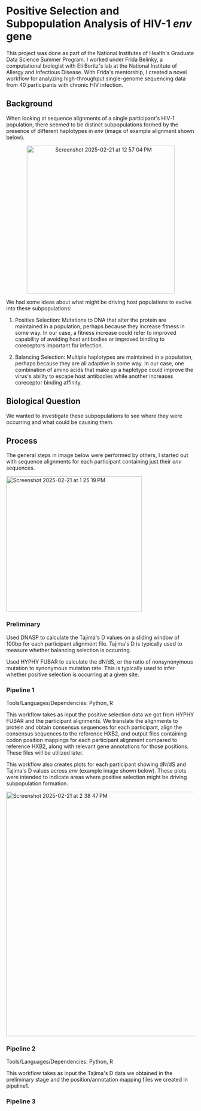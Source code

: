 # Positive Selection and Subpopulation Analysis of HIV-1 *env* gene
This project was done as part of the National Institutes of Health's Graduate Data Science Summer Program. I worked under Frida Belinky, a computational biologist with Eli Boritz's lab at the National Institute of Allergy and Infectious Disease. With Frida's mentorship, I created a novel workflow for analyzing high-throughput single-genome sequencing data from 40 participants with chronic HIV infection. 

## Background
When looking at sequence alignments of a single participant's HIV-1 population, there seemed to be distinct subpopulations formed by the presence of different haplotypes in *env* (image of example alignment shown below).

<p align="center">
  <img width="395" alt="Screenshot 2025-02-21 at 12 57 04 PM" src="https://github.com/user-attachments/assets/72507ed2-6a9a-44cd-991a-37464e22981d" />
</p>

We had some ideas about what might be driving host populations to evolve into these subpopulations: 

1. Positive Selection: Mutations to DNA that alter the protein are maintained in a population, perhaps because they increase fitness in some way. In our case, a fitness increase could refer to improved capability of avoiding host antibodies or improved binding to coreceptors important for infection.

2. Balancing Selection: Multiple haplotypes are maintained in a population, perhaps because they are all adaptive in some way. In our case, one combination of amino acids that make up a haplotype could improve the virus's ability to escape host antibodies while another increases coreceptor binding affinity.

## Biological Question
We wanted to investigate these subpopulations to see where they were occurring and what could be causing them. 

## Process
The general steps in image below were performed by others, I started out with sequence alignments for each participant containing just their *env* sequences.

<img width="362" alt="Screenshot 2025-02-21 at 1 25 19 PM" src="https://github.com/user-attachments/assets/1c2c2707-b9e7-4463-98fd-82ec8fa79940" />

### Preliminary
Used DNASP to calculate the Tajima's D values on a sliding window of 100bp for each participant alignment file. Tajima's D is typically used to measure whether balancing selection is occurring. 

Used HYPHY FUBAR to calculate the dN/dS, or the ratio of nonsynonymous mutation to synonymous mutation rate. This is typically used to infer whether positive selection is occurring at a given site. 

### Pipeline 1
Tools/Languages/Dependencies: Python, R

This workflow takes as input the positive selection data we got from HYPHY FUBAR and the participant alignments. We translate the alignments to protein and obtain consensus sequences for each participant, align the consensus sequences to the reference HXB2, and output files containing codon position mappings for each participant alignment compared to reference HXB2, along with relevant gene annotations for those positions. These files will be utilized later.

This workflow also creates plots for each participant showing dN/dS and Tajima's D values across *env* (example image shown below). These plots were intended to indicate areas where positive selection might be driving subpopulation formation.

<img width="653" alt="Screenshot 2025-02-21 at 2 38 47 PM" src="https://github.com/user-attachments/assets/e04d6105-7a29-4d78-93ab-90de979d5d55" />


### Pipeline 2
Tools/Languages/Dependencies: Python, R

This workflow takes as input the Tajima's D data we obtained in the preliminary stage and the position/annotation mapping files we created in pipeline1. 

### Pipeline 3



